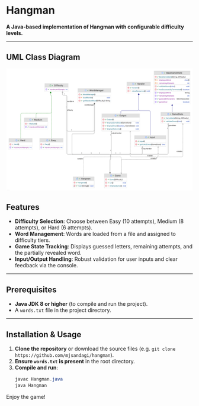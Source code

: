 # Hangman

**A Java-based implementation of Hangman with configurable difficulty levels.**

---

## UML Class Diagram

![UML Class Diagram](./assets/Hangman_UML_Class_Diagram.png)

## Features

-   **Difficulty Selection**: Choose between Easy (10 attempts), Medium (8 attempts), or Hard (6 attempts).
-   **Word Management**: Words are loaded from a file and assigned to difficulty tiers.
-   **Game State Tracking**: Displays guessed letters, remaining attempts, and the partially revealed word.
-   **Input/Output Handling**: Robust validation for user inputs and clear feedback via the console.

---

## Prerequisites

-   **Java JDK 8 or higher** (to compile and run the project).
-   A `words.txt` file in the project directory.

---

## Installation & Usage

1. **Clone the repository** or download the source files (e.g. `git clone https://github.com/mjsandagi/hangman`).
2. **Ensure `words.txt` is present** in the root directory.
3. **Compile and run**:
    ```powershell
    javac Hangman.java
    java Hangman
    ```

Enjoy the game!
